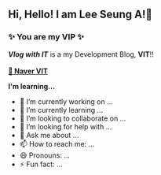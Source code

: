 ## Hi, Hello! I am Lee Seung A!👋

### ✨ You are my VIP ✨

***Vlog with IT*** is a my Development Blog, **VIT**!! <br><br>
<a href="https://blog.naver.com/seunga4170">**🌱 Naver VIT**</a>

**I'm learning...**

- 🔭 I’m currently working on ...
- 🌱 I’m currently learning ...
- 👯 I’m looking to collaborate on ...
- 🤔 I’m looking for help with ...
- 💬 Ask me about ...
- 📫 How to reach me: ...
- 😄 Pronouns: ...
- ⚡ Fun fact: ...
